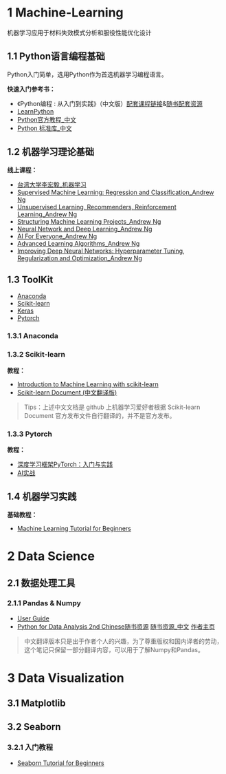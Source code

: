 # 1 Machine-Learning
机器学习应用于材料失效模式分析和服役性能优化设计
## 1.1 Python语言编程基础
Python入门简单，选用Python作为首选机器学习编程语言。

**快速入门参考书：**

- 《Python编程 : 从入门到实践》（中文版）[配套课程链接](https://www.bilibili.com/video/BV19t411m7uU?spm_id_from=333.337.search-card.all.click&vd_source=cb67348b8fe5b65cd9ef45aa294d3530)&[随书配套资源](https://github.com/ehmatthes/pcc)
- [LearnPython](https://learnpython.org/)
- [Python官方教程_中文](https://docs.python.org/zh-cn/3/tutorial/index.html)
- [Python 标准库_中文](https://docs.python.org/3/library/index.html)
## 1.2 机器学习理论基础
**线上课程：**
- [台湾大学李宏毅_机器学习](http://speech.ee.ntu.edu.tw/~tlkagk/courses_ML20.html)
- [Supervised Machine Learning: Regression and Classification_Andrew Ng](https://www.coursera.org/learn/machine-learning/home/week/1)
- [Unsupervised Learning, Recommenders, Reinforcement Learning_Andrew Ng]()
- [Structuring Machine Learning Projects_Andrew Ng](https://www.coursera.org/learn/machine-learning-projects/home/week/1)
- [Neural Network and Deep Learning_Andrew Ng](https://www.coursera.org/learn/neural-networks-deep-learning)
- [AI For Everyone_Andrew Ng](https://www.coursera.org/learn/ai-for-everyone)
- [Advanced Learning Algorithms_Andrew Ng](https://www.coursera.org/learn/advanced-learning-algorithms)
- [Improving Deep Neural Networks: Hyperparameter Tuning, Regularization and Optimization_Andrew Ng](https://www.coursera.org/learn/deep-neural-network)
## 1.3 ToolKit
- [Anaconda](https://github.com/ContinuumIO)
- [Scikit-learn](https://github.com/scikit-learn/scikit-learn)
- [Keras](https://github.com/keras-team/keras)
- [Pytorch](https://github.com/pytorch/pytorch)
### 1.3.1 Anaconda
### 1.3.2 Scikit-learn
**教程：**
- [Introduction to Machine Learning with scikit-learn](https://github.com/justmarkham/scikit-learn-videos)
- [Scikit-learn Document (中文翻译版)](https://github.com/apachecn/sklearn-doc-zh)
> Tips：上述中文文档是 github 上机器学习爱好者根据 Scikit-learn Document 官方发布文件自行翻译的，并不是官方发布。
### 1.3.3 Pytorch
**教程：**
- [深度学习框架PyTorch：入门与实践](https://github.com/chenyuntc/pytorch-book)
- [AI实战](https://github.com/MLEveryday/practicalAI-cn)
## 1.4 机器学习实践
**基础教程：**
- [Machine Learning Tutorial for Beginners](https://www.kaggle.com/code/kanncaa1/machine-learning-tutorial-for-beginners/notebook)
# 2 Data Science
## 2.1 数据处理工具
### 2.1.1 Pandas & Numpy
- [User Guide](https://pandas.pydata.org/docs/user_guide/index.html)
- [Python for Data Analysis 2nd Chinese](https://github.com/iamseancheney/python_for_data_analysis_2nd_chinese_version)[随书资源](https://github.com/wesm/pydata-book) [随书资源_中文](https://github.com/BrambleXu/pydata-notebook) [作者主页](https://wesmckinney.com/)
>中文翻译版本只是出于作者个人的兴趣，为了尊重版权和国内译者的劳动，这个笔记只保留一部分翻译内容，可以用于了解Numpy和Pandas。
# 3 Data Visualization
## 3.1 Matplotlib
## 3.2 Seaborn
### 3.2.1 入门教程
- [Seaborn Tutorial for Beginners](https://www.kaggle.com/code/kanncaa1/seaborn-tutorial-for-beginners?scriptVersionId=27768785)

